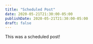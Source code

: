 ```yaml
---
title: "Scheduled Post"
date: 2020-05-21T21:30:00-05:00
publishDate: 2020-05-21T21:30:00-05:00
draft: false
---
```


This was a scheduled post!